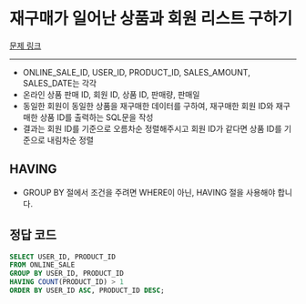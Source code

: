 # 재구매가 일어난 상품과 회원 리스트 구하기

[문제 링크](https://school.programmers.co.kr/learn/courses/30/lessons/131536)

---

- ONLINE_SALE_ID, USER_ID, PRODUCT_ID, SALES_AMOUNT, SALES_DATE는 각각
- 온라인 상품 판매 ID, 회원 ID, 상품 ID, 판매량, 판매일
- 동일한 회원이 동일한 상품을 재구매한 데이터를 구하여, 재구매한 회원 ID와 재구매한 상품 ID를 출력하는 SQL문을 작성
- 결과는 회원 ID를 기준으로 오름차순 정렬해주시고 회원 ID가 같다면 상품 ID를 기준으로 내림차순 정렬

## HAVING

- GROUP BY 절에서 조건을 주려면 WHERE이 아닌, HAVING 절을 사용해야 합니다.

## 정답 코드

```sql
SELECT USER_ID, PRODUCT_ID
FROM ONLINE_SALE
GROUP BY USER_ID, PRODUCT_ID
HAVING COUNT(PRODUCT_ID) > 1
ORDER BY USER_ID ASC, PRODUCT_ID DESC;
```
